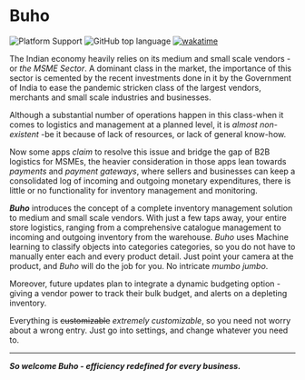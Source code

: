 # Buho

![Platform Support](https://img.shields.io/badge/platform-android-green)
![GitHub top language](https://img.shields.io/github/languages/top/MeetPatel41011/smart_shop)
[![wakatime](https://wakatime.com/badge/github/ikp-773/Buho.svg)](https://wakatime.com/badge/github/ikp-773/Buho)

The Indian economy heavily relies on its medium and small scale vendors -or *the MSME Sector*. A dominant class in the market, the importance of this sector is cemented by the recent investments done in it by the Government of India to ease the pandemic stricken class of the largest vendors, merchants and small scale industries and businesses. 

Although a substantial number of operations happen in this class-when it comes to logistics and management at a planned level, it is *almost non-existent* -be it because of lack of resources, or lack of general know-how.

Now some apps *claim* to resolve this issue and bridge the gap of B2B logistics for MSMEs, the heavier consideration in those apps lean towards *payments* and *payment gateways*, where sellers and businesses can keep a consolidated log of incoming and outgoing monetary expenditures, there is little or no functionality for inventory management and monitoring.

***Buho*** introduces the concept of a complete inventory management solution to medium and small scale vendors. With just a few taps away, your entire store logistics, ranging from a comprehensive catalogue management to incoming and outgoing inventory from the warehouse. 
*Buho* uses Machine learning to classify objects into categories categories, so you do not have to manually enter each and every product detail. Just point your camera at the product, and *Buho* will do the job for you. No intricate *mumbo jumbo*.

Moreover, future updates plan to integrate a dynamic budgeting option -giving a vendor power to track their bulk budget, and alerts on a depleting inventory.

Everything is ~~customizable~~ *extremely customizable*, so you need not worry about a wrong entry. Just go into settings, and change whatever you need to. 
***
***So welcome Buho - efficiency redefined for every business.***
